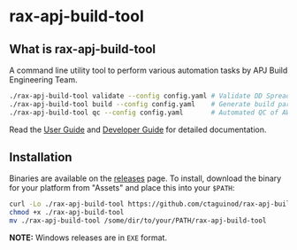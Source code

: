 # rax-apj-build-tool

## What is rax-apj-build-tool

A command line utility tool to perform various automation tasks by APJ Build Engineering Team.

``` bash
./rax-apj-build-tool validate --config config.yaml # Validate DD Spreadsheet if all required fields are not empty
./rax-apj-build-tool build --config config.yaml    # Generate build parameters (.tf. .tfvars) from validated DD spreadsheet
./rax-apj-build-tool qc --config config.yaml       # Automated QC of AWS Environment using validated DD spreadsheet
```

Read the [User Guide](./docs/USER_GUIDE.md) and [Developer Guide](./docs/DEVELOPER_GUIDE.md) for detailed documentation.

## Installation

Binaries are available on the [releases](https://github.com/ctaguinod/rax-apj-build-tool/releases) page. To install, download the binary for your platform from "Assets" and place this into your `$PATH`:

```bash
curl -Lo ./rax-apj-build-tool https://github.com/ctaguinod/rax-apj-build-tool/releases/download/v0.0.2/rax-apj-build-tool-v0.0.2-$(uname | tr '[:upper:]' '[:lower:]')-amd64
chmod +x ./rax-apj-build-tool
mv ./rax-apj-build-tool /some/dir/to/your/PATH/rax-apj-build-tool
```

**NOTE:** Windows releases are in `EXE` format.
